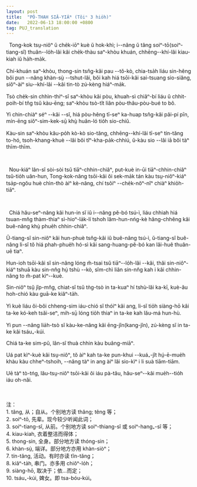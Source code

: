 ```yaml
---
layout: post
title:  "PÓ-THAH SIÂ-YIÁᴺ (Tŏiⁿ 3 hio̍h)"
date:   2022-06-13 18:00:00 +0800
tag: PUJ_translation
---
```


<section class="PUJ">

<!-- In one thing the Chinese woman is exceptionally blessed. She has inherited from former generations a style of dress at once modest, economical, healthful, and
becoming. -->
&nbsp;&nbsp;Tong-kok tsṳ-niôⁿ ŭ che̍k-iōⁿ kuè ŭ hok-khì; i--nâng ŭ tâng soiⁿ-tō(soiⁿ-tiang-sî) thuân--lo̍h-lâi kâi che̍k-thàu saⁿ-khòu khuán, chhēng--khí-lâi kiau-kiah iŭ ha̍h-ma̍k.

<!-- It covers the whole person, and unlike many Western costumes, which make more noticeable what they profess to conceal, it shields the contour of the body from observation. -->
Chí-khuán saⁿ-khòu, thong-sin tsn̂g-kâi pau --tŏ-kò, chia-tsa̍h liáu sin-hêng bŏi pun --nâng khàn-sṳ̀ --tshut-lâi, bŏi kah hiá tsōi-kâi sai-tsuang sio-siăng, siŏⁿ-àiⁿ siu--khí-lâi --kâi tin-tò zú-kèng hiáⁿ-ma̍k.

<!--It takes but eight yards of yard-wide cloth for a complete suit of winter garments; and there is no waste in cutting nor in unnecessary appendages. -->
Tsò che̍k-sin chhìn-thiⁿ-sî saⁿ-khòu kâi pòu, khuah-sì chiâⁿ-bí liáu ŭ chhit-poih-bí tn̂g tsŭ kàu-ēng; saⁿ-khòu tsò-tît liân pòu-thâu-pòu-bué to bô.

<!-- Its truest economy, however, is in that saving of mental worry which comes from always cutting by the same pattern, and in obviating all need of fitting. -->
Yi chin-chiàⁿ séⁿ --kâi --sĭ, hiá pòu-hêng tī-seⁿ ka-huap tsn̂g-kâi pâi-pí pīn, mín-ēng siŏⁿ-sim-kek-sṳ̄ khṳ̀ huân-ló tio̍h sio-chiŭ.

<!-- It allows unrestricted play to very muscle, is of the same thickness over the whole body, is not in the way when at work, and it has little weight while it has all needful warmth. -->
Kàu-sin saⁿ-khòu kău-po̍h kò-kò sio-tâng, chhēng--khí-lâi tī-seⁿ tín-tăng to-hó, tsoh-khang-khuè --lâi bŏi tîⁿ-kha-pa̍k-chhiú, ŭ-kàu sio --lâi iā bŏi tàⁿ thīm-thīm.

<br>

<!-- Children are sometimes betrothed in infancy, but as betrothal is as binding as marriage, the Chinese have learned wisdom, and usually defer it until a year or two before the marriage, which takes place when the girl is about fifteen. -->
&nbsp;&nbsp;Nou-kiáⁿ lân-sî sòi-sòi tsŭ tiāⁿ-chhin-chiâⁿ, put-kuè in-ūi tiāⁿ-chhin-chiâⁿ tsŭ-tio̍h uân-hun, Tong-kok-nâng tsōi-kâi ŏi sek-ma̍k tán kàu tsṳ-niôⁿ-kiáⁿ tsa̍p-ngŏu huè chìn-thò àiⁿ kè-nâng, chí tsôiⁿ --che̍k-nŏⁿ-nîⁿ chiàⁿ khio̍h-tiāⁿ.

<br>

<!-- The proposals of betrothal are made by the parents of the young man, through a matrimonial agent or go-between, whose business it is to know the history and expectations of the marriageable people of the neighbour-hood. -->
&nbsp;&nbsp;Chiá hău-seⁿ-nâng kâi hun-in sĭ iû i--nâng pĕ-bó tsú-ì, liáu chhiah hiá tsuan-mn̂g thàm-thiaⁿ sì-hioⁿ-la̍k-lí tshoh lâm-hun-nńg-kè hâng-chhêng kâi buê-nâng khṳ̀ phue̍h chhin-chiâⁿ.

<!-- Sometimes the selection of the bride is left wholly to the go-between, and sometimes she simply carries messages between the parents who have formed their plans previously. -->
Ŭ-tiang-sî sin-niôⁿ kâi hun-phuè tsn̂g-kâi iû buê-nâng tsú-ì, ŭ-tiang-sî buê-nâng li-sĭ tŏ hiá phah-phue̍h hó-sì kâi sang-huang-pĕ-bó kan lâi-huê thuân-uē tiaⁿ.

<!-- The betrothal is often made without either of the persons concerned being aware of what is being done on their behalf, and the bride is brought to her husband's home without ever having seen him or any member of his family. -->
Hun-ioh tsōi-kâi sĭ sin-nâng lóng m̆-tsai tsŭ tiāⁿ--lo̍h-lâi --kâi, thăi sin-niôⁿ-kiáⁿ tshuā kàu sin-nn̂g hṳ́ tshù --kò, sĭm-chì liân sin-nn̂g kah i kâi chhin-nâng to m̆-pat kìⁿ--kuè.

<!-- Having arrived there, she is at once incorporated in her father-in-law's household, thenceforth has little association with her own kin. -->
Sin-niôⁿ tsṳ̆ jîp-mn̂g, chiat-sî tsŭ tǹg-tsò in ta-kuaⁿ hí tshù-lăi ka-kī, kuè-ău hoh-chió kàu guā-ke kiâⁿ-ta̍h.

<!-- Her happiness depends more on the character of her mother-in-law than on that of her husband, for by her husband's mother and grandmother she is wholly ruled. -->
Yi kuè liáu ŏi-bŏi chheng-sim iáu-chió sĭ thóiⁿ kâi ang, li-sĭ tio̍h siàng-hō kâi ta-ke kó-keh tsăi-seⁿ, mih-sṳ̄ lóng tio̍h thiaⁿ in ta-ke kah lău-má hun-hù.

<!-- She is domestic servant for the whole household, and especial waiting-maid to her mother-in-law. -->
Yi pun --nâng lia̍h-tsò sĭ kàu-ke-nâng kâi ēng-jîn(kang-jîn), zú-kèng sĭ in ta-ke kâi tsáu₊-kúi.

<!-- Sometimes very strong attachments are formed between these women. -->
Chiá ta-ke sim-pŭ, lân-sî thuà chhin kàu buâng-miāⁿ.

<!-- I have seen a woman weep at being separated for a time from her mother-in-law, and express no pleasure when told that her husband was coming to see her. -->
Uá pat kìⁿ-kuè kâi tsṳ-niôⁿ, tŏ àiⁿ kah ta-ke pun-khui --kuá₊-jît hṳ́-ē-mue̍h khàu kàu chheⁿ-tshoih, --nâng tàⁿ in ang àiⁿ lâi sio-kìⁿ i li suà tiām-tiām.

<!-- On the other hand, there is often tyranny on the part of the elder woman, and dislike on that of the younger one. -->
Uē tàⁿ tò-tńg, lău-tsṳ-niôⁿ tsōi-kâi ŏi iáu pà-tău, hău-seⁿ--kâi mue̍h--tio̍h iáu oh-năi.

<br>
<br>
注：<br>
1. tâng, 从；自从。个别地方读 thâng; têng 等；<br>
2. soiⁿ-tō, 先辈。现今较少听闻此词；<br>
3. soiⁿ-tiang-sî, 从前。个别地方读 soiⁿ-thiang-sî 或 soiⁿ-hang₊-sî 等；<br>
4. kiau-kiah, 衣着整洁而得体；<br>
5. thong-sin, 全身。部分地方读 thóng-sin；<br>
6. khàn-sṳ̀, 端详。部分地方亦用 khàn-siòⁿ；<br>
7. tín-tăng, 活动。有时亦读 tȉn-tăng；<br>
8. kiâⁿ-ta̍h, 串门。亦多用 chiŏⁿ-lo̍h；<br>
9. siàng-hō, 取决于；依...而定；<br>
10. tsáu₊-kúi, 婢女。即 tsa-bóu-kúi。

</section>
